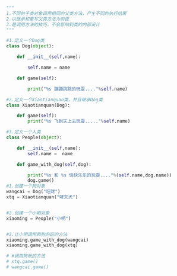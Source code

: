 
<BlogInfo id="738" title="11.多态案例" author="白日梦想猿" pv=0 read_times=0 pre_cost_time=0分38秒 category="面向对象的特性" tag_list="['面向对象的特性']" create_time="2020.02.27 11:48:08" update_time="2020.02.27 12:59:06" />

```python
"""
1.不同的子类对象调用相同的父类方法，产生不同的执行结果
2.以继承和重写父类方法为前提
3.是调用方法的技巧，不会影响到类的内部设计
"""

#1.定义一个Dog类
class Dog(object):

    def __init__(self,name):

        self.name = name

    def game(self):

        print("%s 蹦蹦跳跳的玩耍...."%self.name)

#2.定义一个Xiaotianquan类，并且继承Dog类
class Xiaotianquan(Dog):

    def game(self):
        print("%s 飞到天上去玩耍....."%self.name)

#3.定义一个人类
class People(object):

    def __init__(self,name):
        self.name =  name

    def game_with_dog(self,dog):

        print("%s 和 %s 快快乐乐的玩耍...."%(self.name,dog.name))
        dog.game()
#1.创建一个狗对象
wangcai = Dog("旺财")
xtq = Xiaotianquan("哮天犬")


#2.创建一个小明对象
xiaoming = People("小明")


#3.让小明调用和狗的玩的方法
xiaoming.game_with_dog(wangcai)
xiaoming.game_with_dog(xtq)

# #调用狗玩的方法
# xtq.game()
# wangcai.game()



```
